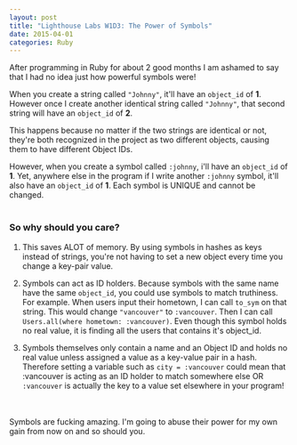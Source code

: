 ```yaml
---
layout: post
title: "Lighthouse Labs W1D3: The Power of Symbols"
date: 2015-04-01
categories: Ruby
---
```


After programming in Ruby for about 2 good months I am ashamed to say that I had no idea just how powerful symbols were!

When you create a string called `"Johnny"`, it'll have an `object_id` of <strong>1</strong>. However once I create another identical string called `"Johnny"`, that second string will have an `object_id` of <strong>2</strong>. 

This happens because no matter if the two strings are identical or not, they're both recognized in the project as two different objects, causing them to have different Object IDs.

However, when you create a symbol called `:johnny`, i'll have an `object_id` of <strong>1</strong>. Yet, anywhere else in the program if I write another `:johnny` symbol, it'll also have an `object_id` of <strong>1</strong>. Each symbol is UNIQUE and cannot be changed.
<br><br>

<h3><strong>So why should you care?</strong></h3>

1. This saves ALOT of memory. By using symbols in hashes as keys instead of strings, you're not having to set a new object every time you change a key-pair value.

2. Symbols can act as ID holders. Because symbols with the same name have the same `object_id`, you could use symbols to match truthiness. For example. When users input their hometown, I can call `to_sym` on that string. This would change `"vancouver"` to `:vancouver`. Then I can call `Users.all(where hometown: :vancouver)`. Even though this symbol holds no real value, it is finding all the users that contains it's object_id.

3. Symbols themselves only contain a name and an Object ID and holds no real value unless assigned a value as a key-value pair in a hash. Therefore setting a variable such as `city = :vancouver` could mean that :vancouver is acting as an ID holder to match somewhere else OR `:vancouver` is actually the key to a value set elsewhere in your program!
<br><br><br>

Symbols are fucking amazing. I'm going to abuse their power for my own gain from now on and so should you.

